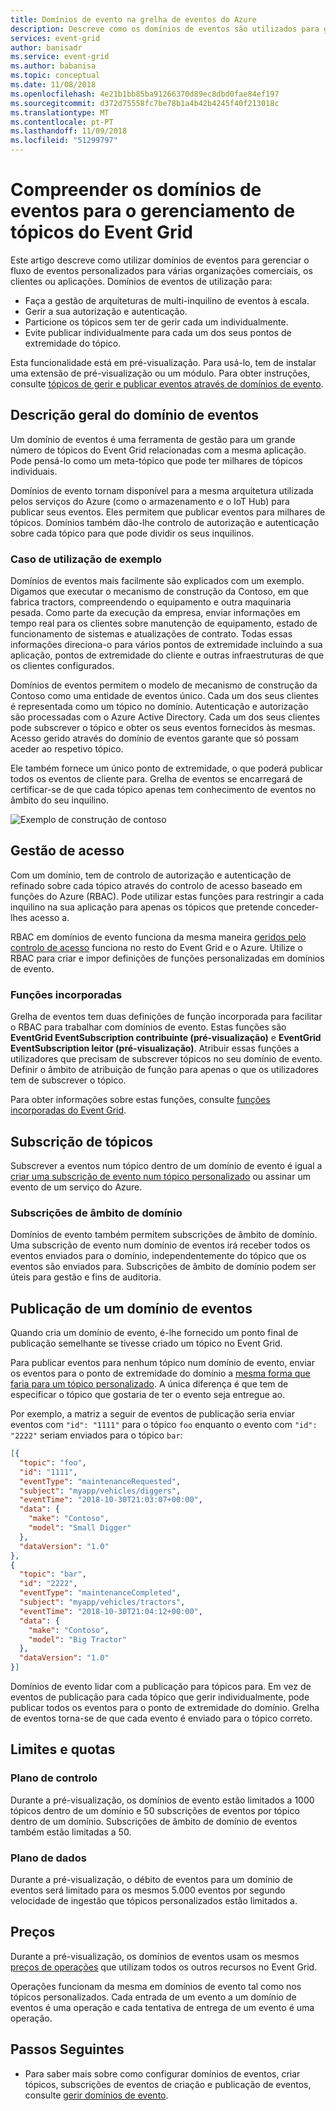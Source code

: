 ```yaml
---
title: Domínios de evento na grelha de eventos do Azure
description: Descreve como os domínios de eventos são utilizados para gerir os tópicos do Azure Event Grid.
services: event-grid
author: banisadr
ms.service: event-grid
ms.author: babanisa
ms.topic: conceptual
ms.date: 11/08/2018
ms.openlocfilehash: 4e21b1bb85ba91266370d89ec8dbd0fae84ef197
ms.sourcegitcommit: d372d75558fc7be78b1a4b42b4245f40f213018c
ms.translationtype: MT
ms.contentlocale: pt-PT
ms.lasthandoff: 11/09/2018
ms.locfileid: "51299797"
---
```

# <a name="understand-event-domains-for-managing-event-grid-topics"></a>Compreender os domínios de eventos para o gerenciamento de tópicos do Event Grid

Este artigo descreve como utilizar domínios de eventos para gerenciar o fluxo de eventos personalizados para várias organizações comerciais, os clientes ou aplicações. Domínios de eventos de utilização para:

* Faça a gestão de arquiteturas de multi-inquilino de eventos à escala.
* Gerir a sua autorização e autenticação.
* Particione os tópicos sem ter de gerir cada um individualmente.
* Evite publicar individualmente para cada um dos seus pontos de extremidade do tópico.

Esta funcionalidade está em pré-visualização. Para usá-lo, tem de instalar uma extensão de pré-visualização ou um módulo. Para obter instruções, consulte [tópicos de gerir e publicar eventos através de domínios de evento](how-to-event-domains.md).

## <a name="event-domain-overview"></a>Descrição geral do domínio de eventos

Um domínio de eventos é uma ferramenta de gestão para um grande número de tópicos do Event Grid relacionadas com a mesma aplicação. Pode pensá-lo como um meta-tópico que pode ter milhares de tópicos individuais.

Domínios de evento tornam disponível para a mesma arquitetura utilizada pelos serviços do Azure (como o armazenamento e o IoT Hub) para publicar seus eventos. Eles permitem que publicar eventos para milhares de tópicos. Domínios também dão-lhe controlo de autorização e autenticação sobre cada tópico para que pode dividir os seus inquilinos.

### <a name="example-use-case"></a>Caso de utilização de exemplo

Domínios de eventos mais facilmente são explicados com um exemplo. Digamos que executar o mecanismo de construção da Contoso, em que fabrica tractors, compreendendo o equipamento e outra maquinaria pesada. Como parte da execução da empresa, enviar informações em tempo real para os clientes sobre manutenção de equipamento, estado de funcionamento de sistemas e atualizações de contrato. Todas essas informações direciona-o para vários pontos de extremidade incluindo a sua aplicação, pontos de extremidade do cliente e outras infraestruturas de que os clientes configurados.

Domínios de eventos permitem o modelo de mecanismo de construção da Contoso como uma entidade de eventos único. Cada um dos seus clientes é representada como um tópico no domínio. Autenticação e autorização são processadas com o Azure Active Directory. Cada um dos seus clientes pode subscrever o tópico e obter os seus eventos fornecidos às mesmas. Acesso gerido através do domínio de eventos garante que só possam aceder ao respetivo tópico.

Ele também fornece um único ponto de extremidade, o que poderá publicar todos os eventos de cliente para. Grelha de eventos se encarregará de certificar-se de que cada tópico apenas tem conhecimento de eventos no âmbito do seu inquilino.

![Exemplo de construção de contoso](./media/event-domains/contoso-construction-example.png)

## <a name="access-management"></a>Gestão de acesso

Com um domínio, tem de controlo de autorização e autenticação de refinado sobre cada tópico através do controlo de acesso baseado em funções do Azure (RBAC). Pode utilizar estas funções para restringir a cada inquilino na sua aplicação para apenas os tópicos que pretende conceder-lhes acesso a.

RBAC em domínios de evento funciona da mesma maneira [geridos pelo controlo de acesso](security-authentication.md#management-access-control) funciona no resto do Event Grid e o Azure. Utilize o RBAC para criar e impor definições de funções personalizadas em domínios de evento.

### <a name="built-in-roles"></a>Funções incorporadas

Grelha de eventos tem duas definições de função incorporada para facilitar o RBAC para trabalhar com domínios de evento. Estas funções são **EventGrid EventSubscription contribuinte (pré-visualização)** e **EventGrid EventSubscription leitor (pré-visualização)**. Atribuir essas funções a utilizadores que precisam de subscrever tópicos no seu domínio de evento. Definir o âmbito de atribuição de função para apenas o que os utilizadores tem de subscrever o tópico.

Para obter informações sobre estas funções, consulte [funções incorporadas do Event Grid](security-authentication.md#built-in-roles).

## <a name="subscribing-to-topics"></a>Subscrição de tópicos

Subscrever a eventos num tópico dentro de um domínio de evento é igual a [criar uma subscrição de evento num tópico personalizado](./custom-event-quickstart.md) ou assinar um evento de um serviço do Azure.

### <a name="domain-scope-subscriptions"></a>Subscrições de âmbito de domínio

Domínios de evento também permitem subscrições de âmbito de domínio. Uma subscrição de evento num domínio de eventos irá receber todos os eventos enviados para o domínio, independentemente do tópico que os eventos são enviados para. Subscrições de âmbito de domínio podem ser úteis para gestão e fins de auditoria.

## <a name="publishing-to-an-event-domain"></a>Publicação de um domínio de eventos

Quando cria um domínio de evento, é-lhe fornecido um ponto final de publicação semelhante se tivesse criado um tópico no Event Grid. 

Para publicar eventos para nenhum tópico num domínio de evento, enviar os eventos para o ponto de extremidade do domínio a [mesma forma que faria para um tópico personalizado](./post-to-custom-topic.md). A única diferença é que tem de especificar o tópico que gostaria de ter o evento seja entregue ao.

Por exemplo, a matriz a seguir de eventos de publicação seria enviar eventos com `"id": "1111"` para o tópico `foo` enquanto o evento com `"id": "2222"` seriam enviados para o tópico `bar`:

```json
[{
  "topic": "foo",
  "id": "1111",
  "eventType": "maintenanceRequested",
  "subject": "myapp/vehicles/diggers",
  "eventTime": "2018-10-30T21:03:07+00:00",
  "data": {
    "make": "Contoso",
    "model": "Small Digger"
  },
  "dataVersion": "1.0"
},
{
  "topic": "bar",
  "id": "2222",
  "eventType": "maintenanceCompleted",
  "subject": "myapp/vehicles/tractors",
  "eventTime": "2018-10-30T21:04:12+00:00",
  "data": {
    "make": "Contoso",
    "model": "Big Tractor"
  },
  "dataVersion": "1.0"
}]
```

Domínios de evento lidar com a publicação para tópicos para. Em vez de eventos de publicação para cada tópico que gerir individualmente, pode publicar todos os eventos para o ponto de extremidade do domínio. Grelha de eventos torna-se de que cada evento é enviado para o tópico correto.

## <a name="limits-and-quotas"></a>Limites e quotas

### <a name="control-plane"></a>Plano de controlo

Durante a pré-visualização, os domínios de evento estão limitados a 1000 tópicos dentro de um domínio e 50 subscrições de eventos por tópico dentro de um domínio. Subscrições de âmbito de domínio de eventos também estão limitadas a 50.

### <a name="data-plane"></a>Plano de dados

Durante a pré-visualização, o débito de eventos para um domínio de eventos será limitado para os mesmos 5.000 eventos por segundo velocidade de ingestão que tópicos personalizados estão limitados a.

## <a name="pricing"></a>Preços

Durante a pré-visualização, os domínios de eventos usam os mesmos [preços de operações](https://azure.microsoft.com/pricing/details/event-grid/) que utilizam todos os outros recursos no Event Grid.

Operações funcionam da mesma em domínios de evento tal como nos tópicos personalizados. Cada entrada de um evento a um domínio de eventos é uma operação e cada tentativa de entrega de um evento é uma operação.

## <a name="next-steps"></a>Passos Seguintes

* Para saber mais sobre como configurar domínios de eventos, criar tópicos, subscrições de eventos de criação e publicação de eventos, consulte [gerir domínios de evento](./how-to-event-domains.md).